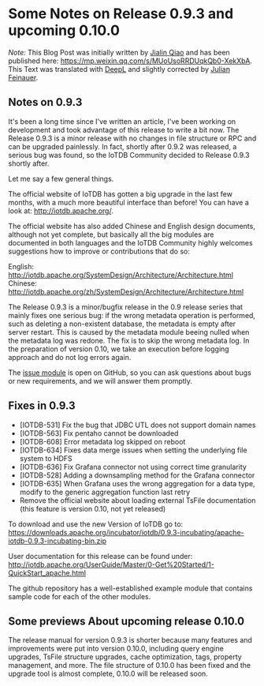 <!--

    Licensed to the Apache Software Foundation (ASF) under one
    or more contributor license agreements.  See the NOTICE file
    distributed with this work for additional information
    regarding copyright ownership.  The ASF licenses this file
    to you under the Apache License, Version 2.0 (the
    "License"); you may not use this file except in compliance
    with the License.  You may obtain a copy of the License at
    
        http://www.apache.org/licenses/LICENSE-2.0
    
    Unless required by applicable law or agreed to in writing,
    software distributed under the License is distributed on an
    "AS IS" BASIS, WITHOUT WARRANTIES OR CONDITIONS OF ANY
    KIND, either express or implied.  See the License for the
    specific language governing permissions and limitations
    under the License.

-->

# Some Notes on Release 0.9.3 and upcoming 0.10.0

*Note:* This Blog Post was initially written by [Jialin Qiao](mailto:qjl16@mails.tsinghua.edu.cn) and has been published here: https://mp.weixin.qq.com/s/MUoUsoRRDUqkQb0-XekXbA.
This Text was translated with [DeepL](www.DeepL.com/Translator) and slightly corrected by [Julian Feinauer](mailto:jfeinauer@pragmaticminds.de).

## Notes on 0.9.3

It's been a long time since I've written an article, I've been working on development and took advantage of this release to write a bit now. The Release 0.9.3 is a minor release with no changes in file structure or RPC and can be upgraded painlessly. In fact, shortly after 0.9.2 was released, a serious bug was found, so the IoTDB Community decided to Release 0.9.3 shortly after.


Let me say a few general things.


The official website of IoTDB has gotten a big upgrade in the last few months, with a much more beautiful interface than before! You can have a look at: http://iotdb.apache.org/. 


The official website has also added Chinese and English design documents, although not yet complete, but basically all the big modules are documented in both languages and the IoTDB Community highly welcomes suggestions how to improve or contributions that do so:

English: http://iotdb.apache.org/SystemDesign/Architecture/Architecture.html
Chinese: http://iotdb.apache.org/zh/SystemDesign/Architecture/Architecture.html


The Release 0.9.3 is a minor/bugfix release in the 0.9 release series that mainly fixes one serious bug: if the wrong metadata operation is performed, such as deleting a non-existent database, the metadata is empty after server restart. This is caused by the metadata module beeing nulled when the metadata log was redone. The fix is to skip the wrong metadata log. In the preparation of version 0.10, we take an execution before logging approach and do not log errors again.

The [issue module](https://github.com/apache/iotdb/issues) is open on GitHub, so you can ask questions about bugs or new requirements, and we will answer them promptly.


## Fixes in 0.9.3

- [IOTDB-531] Fix the bug that JDBC UTL does not support domain names
- [IOTDB-563] Fix pentaho cannot be downloaded
- [IOTDB-608] Error metadata log skipped on reboot
- [IOTDB-634] Fixes data merge issues when setting the underlying file system to HDFS
- [IOTDB-636] Fix Grafana connector not using correct time granularity
- [IOTDB-528] Adding a downsampling method for the Grafana connector
- [IOTDB-635] When Grafana uses the wrong aggregation for a data type, modify to the generic aggregation function last retry
- Remove the official website about loading external TsFile documentation (this feature is version 0.10, not yet released)

To download and use the new Version of IoTDB go to: https://downloads.apache.org/incubator/iotdb/0.9.3-incubating/apache-iotdb-0.9.3-incubating-bin.zip

User documentation for this release can be found under: http://iotdb.apache.org/UserGuide/Master/0-Get%20Started/1-QuickStart_apache.html

The github repository has a well-established example module that contains sample code for each of the other modules.


## Some previews About upcoming release 0.10.0

The release manual for version 0.9.3 is shorter because many features and improvements were put into version 0.10.0, including query engine upgrades, TsFile structure upgrades, cache optimization, tags, property management, and more. The file structure of 0.10.0 has been fixed and the upgrade tool is almost complete, 0.10.0 will be released soon.